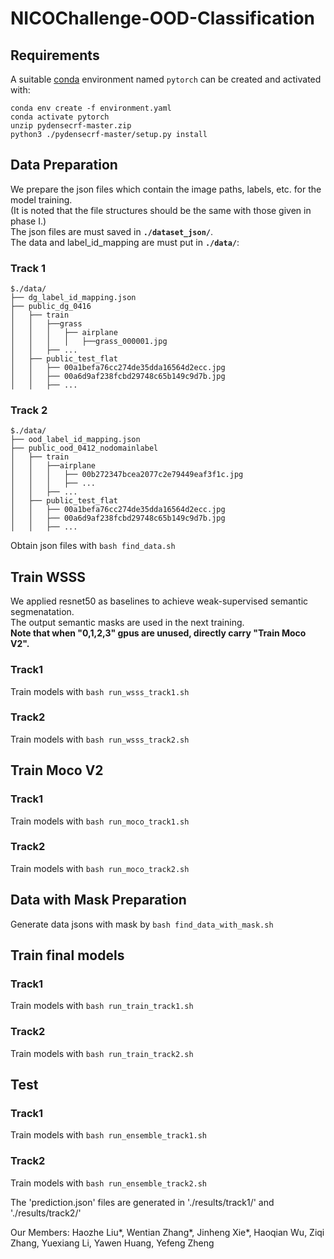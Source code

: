 # NICOChallenge-OOD-Classification


## Requirements
A suitable [conda](https://conda.io/) environment named `pytorch` can be created
and activated with:

```
conda env create -f environment.yaml
conda activate pytorch
unzip pydensecrf-master.zip
python3 ./pydensecrf-master/setup.py install
```

## Data Preparation
We prepare the json files which contain the image paths, labels, etc. for the model training.  
(It is noted that the file structures should be the same with those given in phase I.)  
The json files are must saved in **`./dataset_json/`**.  
The data and label_id_mapping are must put in **`./data/`**:  

### Track 1
```
$./data/
├── dg_label_id_mapping.json
├── public_dg_0416
│   ├── train
│   │   ├──grass
│   │   │   ├── airplane
│   │   │   │   ├──grass_000001.jpg
│   │   ├── ...
│   ├── public_test_flat
│   │   ├── 00a1befa76cc274de35dda16564d2ecc.jpg
│   │   ├── 00a6d9af238fcbd29748c65b149c9d7b.jpg
│   │   ├── ...
```
### Track 2
```
$./data/
├── ood_label_id_mapping.json
├── public_ood_0412_nodomainlabel
│   ├── train
│   │   ├──airplane
│   │   │   ├── 00b272347bcea2077c2e79449eaf3f1c.jpg
│   │   │   ├── ...
│   │   ├── ...
│   ├── public_test_flat
│   │   ├── 00a1befa76cc274de35dda16564d2ecc.jpg
│   │   ├── 00a6d9af238fcbd29748c65b149c9d7b.jpg
│   │   ├── ...
```
Obtain json files with `bash find_data.sh`

## Train WSSS
We applied resnet50 as baselines to achieve weak-supervised semantic segmenatation.  
The output semantic masks are used in the next training.  
**Note that when "0,1,2,3" gpus are unused, directly carry "Train Moco V2".**

### Track1 
Train models with `bash run_wsss_track1.sh`  
### Track2
Train models with `bash run_wsss_track2.sh`

## Train Moco V2
### Track1 
Train models with `bash run_moco_track1.sh`  
### Track2
Train models with `bash run_moco_track2.sh`  

## Data with Mask Preparation  
Generate data jsons with mask by `bash find_data_with_mask.sh`  

## Train final models  
### Track1 
Train models with `bash run_train_track1.sh`
### Track2
Train models with `bash run_train_track2.sh`

## Test 
### Track1 
Train models with `bash run_ensemble_track1.sh`
### Track2
Train models with `bash run_ensemble_track2.sh`  

The 'prediction.json' files are generated in './results/track1/' and './results/track2/'


Our Members:
Haozhe Liu*, Wentian Zhang*, Jinheng Xie*, Haoqian Wu, Ziqi Zhang, Yuexiang Li, Yawen Huang, Yefeng Zheng
